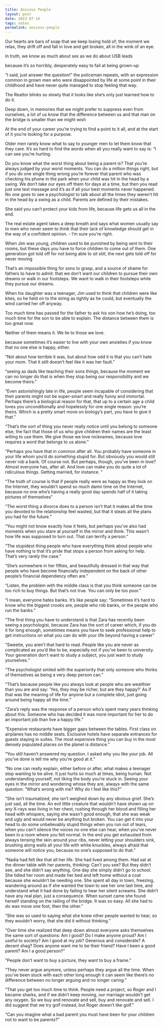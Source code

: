```yaml
---
title: Anxious People
layout: post
date: 2023-07-16
tags: notes
permalink: anxious-people
---
```

<p style="color: rgb(26, 26, 26)" class="body"><span>Our hearts are bars of soap that we keep losing hold of; the moment we relax, they drift off and fall in love and get broken, all in the wink of an eye.</span></p><p class="body"><span>In truth, we know as much about sex as we do about USB leads</span></p><p class="body"><span>because it’s so horribly, desperately easy to fail at being grown-up</span></p><p class="body"><span>“I said, just answer the question!” the policeman repeats, with an expression common in grown men who were disappointed by life at some point in their childhood and have never quite managed to stop feeling that way.</span></p><p class="body"><span>The Realtor blinks so slowly that it looks like she’s only just learned how to do it.</span></p><p class="body"><span>Deep down, in memories that we might prefer to suppress even from ourselves, a lot of us know that the difference between us and that man on the bridge is smaller than we might wish</span></p><p class="body"><span>At the end of your career you’re trying to find a point to it all, and at the start of it you’re looking for a purpose.</span></p><p class="body"><span>Older men rarely know what to say to younger men to let them know that they care. It’s so hard to find the words when all you really want to say is: “I can see you’re hurting.</span></p><p class="body"><span>Do you know what the worst thing about being a parent is? That you’re always judged by your worst moments. You can do a million things right, but if you do one single thing wrong you’re forever that parent who was checking his phone in the park when your child was hit in the head by a swing. We don’t take our eyes off them for days at a time, but then you read just one text message and it’s as if all your best moments never happened. No one goes to see a psychologist to talk about all the times they weren’t hit in the head by a swing as a child. Parents are defined by their mistakes.</span></p><p class="body"><span>She said you can’t protect your kids from life, because life gets us all in the end.</span></p><p class="body"><span>The real estate agent takes a deep breath and says what women usually say to men who never seem to think that their lack of knowledge should get in the way of a confident opinion. - I’m sure you’re right.</span></p><p class="body"><span>When Jim was young, children used to be punished by being sent to their rooms, but these days you have to force children to come out of them. One generation got told off for not being able to sit still, the next gets told off for never moving</span></p><p class="body"><span>That’s an impossible thing for sons to grasp, and a source of shame for fathers to have to admit: that we don’t want our children to pursue their own dreams or walk in our footsteps. We want to walk in their footsteps while they pursue our dreams.</span></p><p class="body"><span>When his daughter was a teenager, Jim used to think that children were like kites, so he held on to the string as tightly as he could, but eventually the wind carried her off anyway.</span></p><p class="body"><span>Too much time has passed for the father to ask his son how he’s doing, too much time for the son to be able to explain. The distance between them is too great now.</span></p><p class="body"><span>Neither of them means it. We lie to those we love.</span></p><p class="body"><span>because sometimes it’s easier to live with your own anxieties if you know that no one else is happy, either.</span></p><p class="body"><span>“Not about how terrible it was, but about how odd it is that you can’t hate your mom. That it still doesn’t feel like it was her fault.”</span></p><p class="body"><span>“seeing as dads like teaching their sons things, because the moment we can no longer do that is when they stop being our responsibility and we become theirs.”</span></p><p class="body"><span>“Even astonishingly late in life, people seem incapable of considering that their parents might not be super-smart and really funny and immortal. Perhaps there’s a biological reason for that, that up to a certain age a child loves you unconditionally and hopelessly for one single reason: you’re theirs. Which is a pretty smart move on biology’s part, you have to give it that.”</span></p><p class="body"><span>“That’s the sort of thing you never really notice until you belong to someone else, the fact that those of us who give children their names are the least willing to use them. We give those we love nicknames, because love requires a word that belongs to us alone.”</span></p><p class="body"><span>“Perhaps you have that in common after all. You probably have someone in your life whom you’d do something stupid for. But obviously you would still never rob a bank. Of course not. But perhaps, though, you’ve been in love? Almost everyone has, after all. And love can make you do quite a lot of ridiculous things. Getting married, for instance. ”</span></p><p class="body"><span>“The truth of course is that if people really were as happy as they look on the Internet, they wouldn’t spend so much damn time on the Internet, because no one who’s having a really good day spends half of it taking pictures of themselves”</span></p><p class="body"><span>“The worst thing a divorce does to a person isn’t that it makes all the time you devoted to the relationship feel wasted, but that it steals all the plans you had for the future.”</span></p><p class="body"><span>“You might not know exactly how it feels, but perhaps you’ve also had moments when you stare at yourself in the mirror and think: This wasn’t how life was supposed to turn out. That can terrify a person.”</span></p><p class="body"><span>“The stupidest thing people who have everything think about people who have nothing is that it’s pride that stops a person from asking for help. That’s very rarely the case.”</span></p><p class="body"><span>“She’s somewhere in her fifties, and beautifully dressed in that way that people who have become financially independent on the back of other people’s financial dependency often are.”</span></p><p class="body"><span>“Listen, the problem with the middle class is that you think someone can be too rich to buy things. But that’s not true. You can only be too poor.”</span></p><p class="body"><span>“I mean, everyone hates banks. It’s like people say: “Sometimes it’s hard to know who the biggest crooks are, people who rob banks, or the people who run the banks.”</span></p><p class="body"><span>“The first thing you have to understand is that Zara has recently been seeing a psychologist, because Zara has the sort of career which, if you do it for long enough, sometimes means you have to seek professional help to get instructions on what you can do with your life beyond having a career”</span></p><p class="body"><span>“Sweetie, you aren’t that hard to read. People like you are never as complicated as you’d like to be, especially not if you’ve been to university. Your generation don’t want to study a subject, you just want to study yourselves.”</span></p><p class="body"><span>“The psychologist smiled with the superiority that only someone who thinks of themselves as being a very deep person can.”</span></p><p class="body"><span>“That’s because people like you always look at people who are wealthier than you are and say: ‘Yes, they may be richer, but are they happy?’ As if that was the meaning of life for anyone but a complete idiot, just going around being happy all the time.”</span></p><p class="body"><span>“Zara’s reply was the response of a person who’s spent many years thinking about this. Someone who has decided it was more important for her to do an important job than live a happy life.”</span></p><p class="body"><span>“Expensive restaurants have bigger gaps between the tables. First class on airplanes has no middle seats. Exclusive hotels have separate entrances for guests staying in suites. The most expensive thing you can buy in the most densely populated places on the planet is distance.”</span></p><p class="body"><span>“You still haven’t answered my question. I asked why you like your job. All you’ve done is tell me why you’re good at it.”</span></p><p class="body"><span>“No one can really explain, either before or after, what makes a teenager stop wanting to be alive. It just hurts so much at times, being human. Not understanding yourself, not liking the body you’re stuck in. Seeing your eyes in the mirror and wondering whose they are, always with the same question: “What’s wrong with me? Why do I feel like this?”</span></p><p class="body"><span>“She isn’t traumatized, she isn’t weighed down by any obvious grief. She’s just sad, all the time. An evil little creature that wouldn’t have shown up on any X-rays was living in her chest, rushing through her blood and filling her head with whispers, saying she wasn’t good enough, that she was weak and ugly and would never be anything but broken. You can get it into your head to do some unbelievably stupid things when you run out of tears, when you can’t silence the voices no one else can hear, when you’ve never been in a room where you felt normal. In the end you get exhausted from always tensing the skin around your ribs, never letting your shoulders sink, brushing along walls all your life with white knuckles, always afraid that someone will notice you, because no one’s supposed to do that.”</span></p><p class="body"><span>“Nadia had felt like that all her life. She had lived among them. Had sat at the dinner table with her parents, thinking: Can’t you see? But they didn’t see, and she didn’t say anything. One day she simply didn’t go to school. She tidied her room and made her bed and left home without a coat because she wouldn’t be needing one. She spent all day in town, freezing, wandering around as if she wanted the town to see her one last time, and understand what it had done by failing to hear her silent screams. She didn’t have any real plan, just a consequence. When sunset came she found herself standing on the railing of the bridge. It was so easy. All she had to do was move one foot, then the other.”</span></p><p class="body"><span>“She was so used to saying what she knew other people wanted to hear, so they wouldn’t worry, that she did it without thinking.”</span></p><p class="body"><span>“Over time she realized that deep down almost everyone asks themselves the same sort of questions: Am I good? Do I make anyone proud? Am I useful to society? Am I good at my job? Generous and considerate? A decent shag? Does anyone want me to be their friend? Have I been a good parent? Am I a good person?”</span></p><p class="body"><span>“People don’t want to buy a picture, they want to buy a frame.”</span></p><p class="body"><span>“They never argue anymore, unless perhaps they argue all the time. When you’ve been stuck with each other long enough it can seem like there’s no difference between no longer arguing and no longer caring.”</span></p><p class="body"><span>“That you get too much time to think. People need a project, so Roger and I became sharks, and if we didn’t keep moving, our marriage wouldn’t get any oxygen. So we buy and renovate and sell, buy and renovate and sell. I did suggest that we try golf instead, but Roger doesn’t like golf.”</span></p><p class="body"><span>“Can you imagine what a bad parent you must have been for your children not to want to be parents?”</span></p><p class="body"></p>